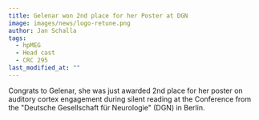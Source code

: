 ```yaml
---
title: Gelenar won 2nd place for her Poster at DGN
image: images/news/logo-retune.png
author: Jan Schalla
tags: 
  - hpMEG
  - Head cast
  - CRC 295
last_modified_at: ""
---
```


<!-- excerpt start -->
Congrats to Gelenar, she was just awarded 2nd place for her poster on auditory cortex engagement during silent reading at the Conference from the "Deutsche Gesellschaft für Neurologie" (DGN) in Berlin.
<!-- excerpt end -->


